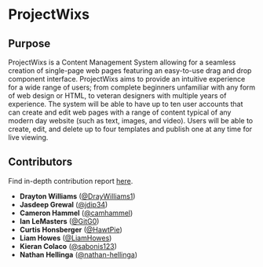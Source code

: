 # ProjectWixs
## Purpose
ProjectWixs is a Content Management System allowing for a seamless creation of single-page web pages featuring an easy-to-use drag and drop component interface. ProjectWixs aims to provide an intuitive experience for a wide range of users; from complete beginners unfamiliar with any form of web design or HTML, to veteran designers with multiple years of experience. The system will be able to have up to ten user accounts that can create and edit web pages with a range of content typical of any modern day website (such as text, images, and video). Users will be able to create, edit, and delete up to four templates and publish one at any time for live viewing.

## Contributors
Find in-depth contribution report [here](https://github.com/DrayWilliams1/ProjectWixs/graphs/contributors).
- **Drayton Williams** ([@DrayWilliams1](https://github.com/DrayWilliams1))
- **Jasdeep Grewal** ([@jdip34](https://github.com/jdip34))
- **Cameron Hammel** ([@camhammel](https://github.com/camhammel))
- **Ian LeMasters** ([@GitG0](https://github.com/GitG0))
- **Curtis Honsberger** ([@HawtPie](https://github.com/HawtPie))
- **Liam Howes** ([@LiamHowes](https://github.com/LiamHowes))
- **Kieran Colaco** ([@sabonis123](https://github.com/sabonis123))
- **Nathan Hellinga** ([@nathan-hellinga](https://github.com/nathan-hellinga))
